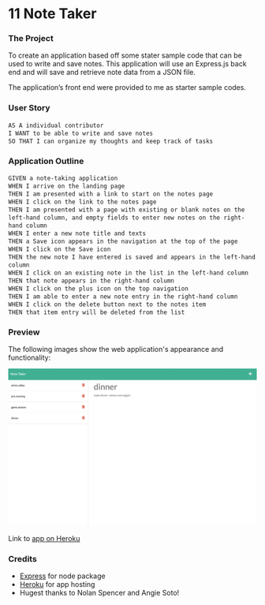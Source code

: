 # 11 Note Taker

### The Project

To create an application based off some stater sample code that can be used to write and save notes. This application will use an Express.js back end and will save and retrieve note data from a JSON file.

The application’s front end were provided to me as starter sample codes.

### User Story

```
AS A individual contributor
I WANT to be able to write and save notes
SO THAT I can organize my thoughts and keep track of tasks
```


### Application Outline

```
GIVEN a note-taking application
WHEN I arrive on the landing page
THEN I am presented with a link to start on the notes page
WHEN I click on the link to the notes page
THEN I am presented with a page with existing or blank notes on the left-hand column, and empty fields to enter new notes on the right-hand column
WHEN I enter a new note title and texts
THEN a Save icon appears in the navigation at the top of the page
WHEN I click on the Save icon
THEN the new note I have entered is saved and appears in the left-hand column
WHEN I click on an existing note in the list in the left-hand column
THEN that note appears in the right-hand column
WHEN I click on the plus icon on the top navigation
THEN I am able to enter a new note entry in the right-hand column
WHEN I click on the delete button next to the notes item
THEN that item entry will be deleted from the list
```


### Preview

The following images show the web application's appearance and functionality:

![Existing notes are listed in the left-hand column with empty fields on the right-hand side for the new note’s title and text.](./assets/11_note%20taker_sample.png)

Link to <a href="https://ivy-notetaker.herokuapp.com/" target="_blank"> app on Heroku</a>


### Credits
* [Express](https://www.npmjs.com/package/express) for node package
* [Heroku](https://devcenter.heroku.com/articles/heroku-cli) for app hosting
* Hugest thanks to Nolan Spencer and Angie Soto!
